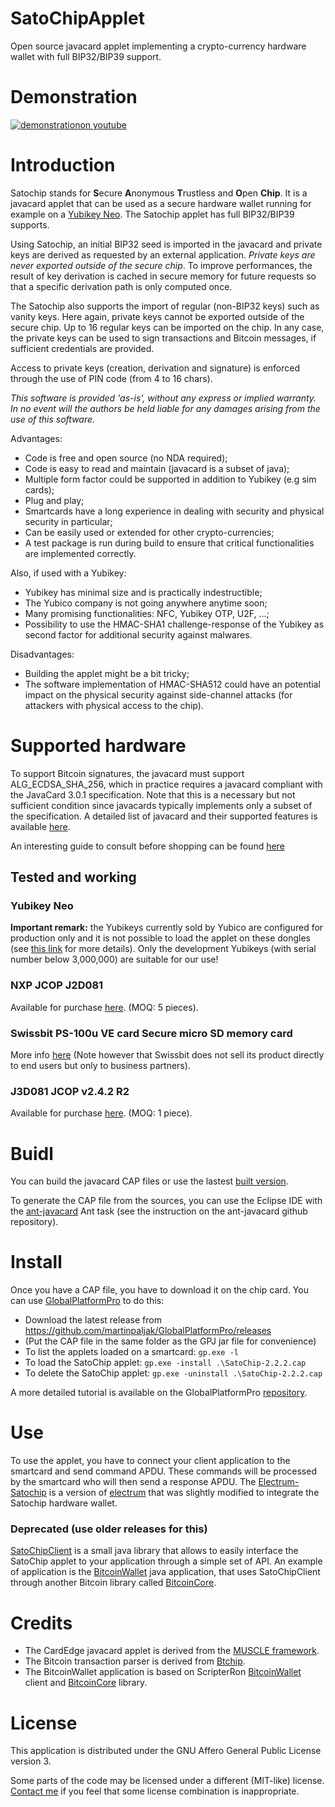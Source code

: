 # SatoChipApplet
Open source javacard applet implementing a crypto-currency hardware wallet with full BIP32/BIP39 support.

# Demonstration 

[![demonstrationon youtube](https://i.ytimg.com/vi/dbQoUrcb8SI/hqdefault.jpg?sqp=-oaymwEcCNACELwBSFXyq4qpAw4IARUAAIhCGAFwAcABBg==&rs=AOn4CLDn6M4pa5vMLDvRTFuL00UejiWmeQ)](https://youtu.be/t0IsK1fpEQQ)

# Introduction

Satochip stands for **S**ecure **A**nonymous **T**rustless and **O**pen **Chip**. It is a javacard applet that can be used as a secure hardware wallet running for example on a [Yubikey Neo](https://store.yubico.com/store/catalog/product_info.php?ref=368&products_id=72&affiliate_banner_id=1). The Satochip applet has full BIP32/BIP39 supports.

Using Satochip, an initial BIP32 seed is imported in the javacard and private keys are derived as requested by an external application. *Private keys are never exported outside of the secure chip*. To improve performances, the result of key derivation is cached in secure memory for future requests so that a specific derivation path is only computed once.

The Satochip also supports the import of regular (non-BIP32 keys) such as vanity keys. Here again, private keys cannot be exported outside of the secure chip. Up to 16 regular keys can be imported on the chip. In any case, the private keys can be used to sign transactions and Bitcoin messages, if sufficient credentials are provided.

Access to private keys (creation, derivation and signature) is enforced through the use of PIN code (from 4 to 16 chars).

*This software is provided 'as-is', without any express or implied warranty. In no event will the authors be held liable for any damages arising from the use of this software.*

Advantages:
- Code is free and open source (no NDA required);
- Code is easy to read and maintain (javacard is a subset of java);
- Multiple form factor could be supported in addition to Yubikey (e.g sim cards);
- Plug and play;
- Smartcards have a long experience in dealing with security and physical security in particular;
- Can be easily used or extended for other crypto-currencies;
- A test package is run during build to ensure that critical functionalities are implemented correctly.

Also, if used with a Yubikey:
- Yubikey has minimal size and is practically indestructible;
- The Yubico company is not going anywhere anytime soon;
- Many promising functionalities: NFC, Yubikey OTP, U2F, ...;
- Possibility to use the HMAC-SHA1 challenge-response of the Yubikey as second factor for additional security against malwares.

Disadvantages:
- Building the applet might be a bit tricky;
- The software implementation of HMAC-SHA512 could have an potential impact on the physical security against side-channel attacks (for attackers with physical access to the chip).

# Supported hardware

To support Bitcoin signatures, the javacard must support ALG_ECDSA_SHA_256, which in practice requires a javacard compliant with the JavaCard 3.0.1 specification. Note that this is a necessary but not sufficient condition since javacards typically implements only a subset of the specification.
A detailed list of javacard and their supported features is available [here](http://www.fi.muni.cz/~xsvenda/jcsupport.html).

An interesting guide to consult before shopping can be found [here](https://github.com/martinpaljak/GlobalPlatformPro/tree/master/docs/JavaCardBuyersGuide)

## Tested and working

### Yubikey Neo
**Important remark:** the Yubikeys currently sold by Yubico are configured for production only and it is not possible to load the applet on these dongles (see [this link](https://www.yubico.com/2014/07/yubikey-neo-updates/) for more details). Only the development Yubikeys (with serial number below 3,000,000) are suitable for our use! 

### NXP JCOP J2D081
Available for purchase [here](https://www.javacardsdk.com/product/j2d081/). (MOQ: 5 pieces).

### Swissbit PS-100u VE card Secure micro SD memory card
More info [here](http://www.swissbit.com/index.php?option=com_content&view=article&id=293&Itemid=601)
(Note however that Swissbit does not sell its product directly to end users but only to business partners).

### J3D081 JCOP v2.4.2 R2
Available for purchase [here](https://www.motechno.com/product/j3d081-dual-interface-javacard-3-0-1/). (MOQ: 1 piece).

# Buidl

You can build the javacard CAP files or use the lastest [built version](https://github.com/Toporin/SatochipApplet/releases).

To generate the CAP file from the sources, you can use the Eclipse IDE with the [ant-javacard](https://github.com/martinpaljak/ant-javacard) Ant task (see the instruction on the ant-javacard github repository).

# Install

Once you have a CAP file, you have to download it on the chip card. You can use [GlobalPlatformPro](https://github.com/martinpaljak/GlobalPlatformPro) to do this:

- Download the latest release from https://github.com/martinpaljak/GlobalPlatformPro/releases
- (Put the CAP file in the same folder as the GPJ jar file for convenience)
- To list the applets loaded on a smartcard: `gp.exe -l`
- To load the SatoChip applet: `gp.exe -install .\SatoChip-2.2.2.cap`
- To delete the SatoChip applet: `gp.exe -uninstall .\SatoChip-2.2.2.cap`

A more detailed tutorial is available on the GlobalPlatformPro [repository](https://github.com/martinpaljak/GlobalPlatformPro).

# Use

To use the applet, you have to connect your client application to the smartcard and send command APDU. These commands will be processed by the smartcard who will then send a response APDU. The [Electrum-Satochip](https://github.com/Toporin/electrum) is a version of [electrum](https://github.com/spesmilo/electrum) that was slightly modified to integrate the Satochip hardware wallet.

### Deprecated (use older releases for this)
[SatoChipClient](https://github.com/Toporin/SatoChipClient) is a small java library that allows to easily interface the SatoChip applet to your application through a simple set of API. An example of application is the [BitcoinWallet](https://github.com/Toporin/BitcoinWallet) java application, that uses SatoChipClient through another Bitcoin library called [BitcoinCore](https://github.com/Toporin/BitcoinCore).  

# Credits

- The CardEdge javacard applet is derived from the [MUSCLE framework](http://pcsclite.alioth.debian.org/musclecard.com/info.html).
- The Bitcoin transaction parser is derived from [Btchip](https://github.com/LedgerHQ/btchipJC).
- The BitcoinWallet application is based on ScripterRon [BitcoinWallet](https://github.com/ScripterRon/BitcoinWallet) client and [BitcoinCore](https://github.com/ScripterRon/BitcoinCore) library.

# License

This application is distributed under the GNU Affero General Public License version 3.

Some parts of the code may be licensed under a different (MIT-like) license. [Contact me](mailto:satochip.wallet@gmail.com) if you feel that some license combination is inappropriate.

